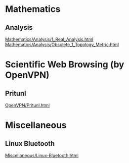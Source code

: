 # Mathematics  

## Analysis  
[Mathematics/Analysis/1_Real_Analysis.html](Mathematics/Analysis/1_Real_Analysis.html)  
[Mathematics/Analysis/Obsolete_1_Topology_Metric.html](Mathematics/Analysis/Obsolete_1_Topology_Metric.html)

# Scientific Web Browsing (by OpenVPN)

## Pritunl
[OpenVPN/Pritunl.html](OpenVPN/Pritunl.html)   

# Miscellaneous   

## Linux Bluetooth  
[Miscellaneous/Linux-Bluetooth.html](Miscellaneous/Linux-Bluetooth.html)  
